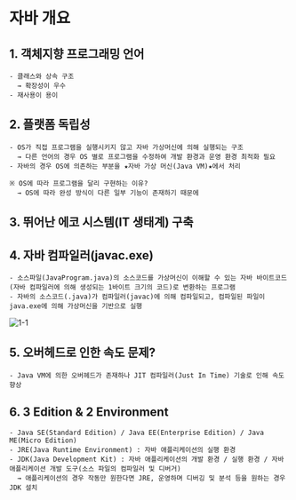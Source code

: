 # 자바 개요
## 1. 객체지향 프로그래밍 언어
~~~
- 클래스와 상속 구조 
  → 확장성이 우수
- 재사용이 용이
~~~
## 2. 플랫폼 독립성
~~~
- OS가 직접 프로그램을 실행시키지 않고 자바 가상머신에 의해 실행되는 구조
  → 다른 언어의 경우 OS 별로 프로그램을 수정하여 개발 환경과 운영 환경 최적화 필요
- 자바의 경우 OS에 의존하는 부분을 ★자바 가상 머신(Java VM)★에서 처리

※ OS에 따라 프로그램을 달리 구현하는 이유?
  → OS에 따라 완성 방식이 다른 일부 기능이 존재하기 때문에
~~~
## 3. 뛰어난 에코 시스템(IT 생태계) 구축 
## 4. 자바 컴파일러(javac.exe)
~~~
- 소스파일(JavaProgram.java)의 소스코드를 가상머신이 이해할 수 있는 자바 바이트코드(자바 컴파일러에 의해 생성되는 1바이트 크기의 코드)로 변환하는 프로그램
- 자바의 소스코드(.java)가 컴파일러(javac)에 의해 컴파일되고, 컴파일된 파일이 java.exe에 의해 가상머신을 기반으로 실행  
~~~
![1-1](https://user-images.githubusercontent.com/48504392/67631912-e7b05800-f8df-11e9-90c8-2daf05d6d8b1.png)

## 5. 오버헤드로 인한 속도 문제?
`- Java VM에 의한 오버헤드가 존재하나 JIT 컴파일러(Just In Time) 기술로 인해 속도 향상`
## 6. 3 Edition & 2 Environment
~~~
- Java SE(Standard Edition) / Java EE(Enterprise Edition) / Java ME(Micro Edition)
- JRE(Java Runtime Environment) : 자바 애플리케이션의 실행 환경
- JDK(Java Development Kit) : 자바 애플리케이션의 개발 환경 / 실행 환경 / 자바 애플리케이션 개발 도구(소스 파일의 컴파일러 및 디버거) 
  → 애플리케이션의 경우 작동만 원한다면 JRE, 운영하며 디버깅 및 분석 등을 원하는 경우 JDK 설치
~~~
